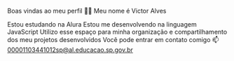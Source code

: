 Boas vindas ao meu perfil 💙💙
Meu nome é Victor Alves

Estou estudando na Alura
Estou me desenvolvendo na linguagem JavaScript
Utilizo esse espaço para minha organização e compartilhamento dos meu projetos desenvolvidos
Você pode entrar em contato comigo 📫
00001103441012sp@al.educacao.sp.gov.br
